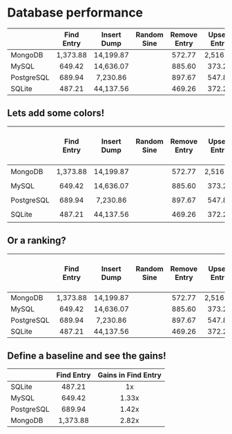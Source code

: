 # Database performance

|  | Find Entry | Insert Dump | Random Sine | Remove Entry | Upsert Entry |
| :--- | :---: | :---: | :---: | :---: | :---: |
| MongoDB | 1,373.88 | 14,199.87 |  | 572.77 | 2,516.66 |
| MySQL | 649.42 | 14,636.07 |  | 885.60 | 373.24 |
| PostgreSQL | 689.94 | 7,230.86 |  | 897.67 | 547.85 |
| SQLite | 487.21 | 44,137.56 |  | 469.26 | 372.24 |

## Lets add some colors!

|  | Find Entry | Insert Dump | Random Sine | Remove Entry | Upsert Entry | Good in Upsert Entry |
| :--- | :---: | :---: | :---: | :---: | :---: | :---: |
| MongoDB | 1,373.88 | 14,199.87 |  | 572.77 | 2,516.66 | :thumbsup: |
| MySQL | 649.42 | 14,636.07 |  | 885.60 | 373.24 | :thumbsdown: |
| PostgreSQL | 689.94 | 7,230.86 |  | 897.67 | 547.85 | :thumbsdown: |
| SQLite | 487.21 | 44,137.56 |  | 469.26 | 372.24 | :thumbsdown: |

## Or a ranking?

|  | Find Entry | Insert Dump | Random Sine | Remove Entry | Upsert Entry | Ranking by Upsert Entry |
| :--- | :---: | :---: | :---: | :---: | :---: | :---: |
| MongoDB | 1,373.88 | 14,199.87 |  | 572.77 | 2,516.66 | :1st_place_medal: |
| MySQL | 649.42 | 14,636.07 |  | 885.60 | 373.24 | :3rd_place_medal: |
| PostgreSQL | 689.94 | 7,230.86 |  | 897.67 | 547.85 | :2nd_place_medal: |
| SQLite | 487.21 | 44,137.56 |  | 469.26 | 372.24 | # 4 |

## Define a baseline and see the gains!

|  | Find Entry | Gains in Find Entry |
| :--- | :---: | :---: |
| SQLite | 487.21 | 1x |
| MySQL | 649.42 | 1.33x |
| PostgreSQL | 689.94 | 1.42x |
| MongoDB | 1,373.88 | 2.82x |

